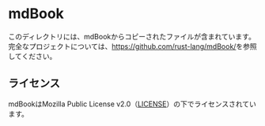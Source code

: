 # mdBook

このディレクトリには、mdBookからコピーされたファイルが含まれています。完全なプロジェクトについては、<https://github.com/rust-lang/mdBook/>を参照してください。

## ライセンス

mdBookはMozilla Public License v2.0（[LICENSE](LICENSE)）の下でライセンスされています。

